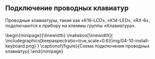 ## Подключение проводных клавиатур

Проводные клавиатуры, такие как «К16-LCD», «К14-LED», «RX-6», подключаются к прибору на клеммы группы «Клавиатура».


\begin{minipage}{\linewidth}
	\makebox[\linewidth]{
 		\includegraphics[keepaspectratio=true,scale=0.6]{img/04-10-install-keyboard.png}
 	}
	\captionof{figure}{Схема подключения проводных клавиатур}
\end{minipage}


